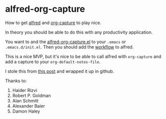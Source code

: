 # alfred-org-capture

How to get [alfred](https://www.alfredapp.com/) and [org-capture](http://orgmode.org/manual/Capture.html) to play nice.

In theory you should be able to do this with any productivity application.

You want to and the [alfred-org-capture.el](el/alfred-org-capture.el) to your `.emacs` or `.emacs.d/init.el`. Then you should
add the [workflow](org-capture.alfredworkflow) to alfred.

This is a nice MVP, but it's nice to be able to call alfred with `org-capture` and add a capture to your `org-default-notes-file`.

I stole this from [this post](http://comments.gmane.org/gmane.emacs.orgmode/76348) and wrapped it up in github.

Thanks to:

1. Haider Rizvi
1. Robert P. Goldman
1. Alan Schmitt
1. Alexander Baier
1. Damon Haley
